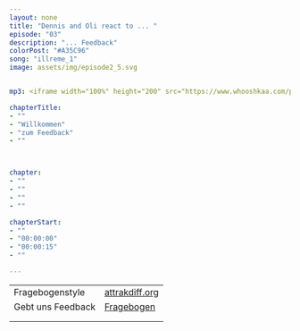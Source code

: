 ```yaml
---
layout: none
title: "Dennis and Oli react to ... "
episode: "03"
description: "... Feedback"
colorPost: "#A35C96"
song: "illreme_1"
image: assets/img/episode2_5.svg


mp3: <iframe width="100%" height="200" src="https://www.whooshkaa.com/player/episode/id/91076?visual=true" frameborder="0"></iframe>

chapterTitle:
- ""
- "Willkommen"
- "zum Feedback"
- ""



chapter:
- ""
- ""
- ""
- ""

chapterStart:
- ""
- "00:00:00"
- "00:00:15"
- ""

---
```


<!-- nach 8 einträgen ein neues table erstellen, danke :) !-->

| | |
|:-|:-|
| Fragebogenstyle | [attrakdiff.org](http://attrakdiff.de/) |
| Gebt uns Feedback | [Fragebogen](https://goo.gl/forms/YIz8tzLDRahHsItm2) |
|  |   |
|   |   |
